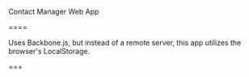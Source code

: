 Contact Manager Web App

====

Uses Backbone.js, but instead of a remote server, this app utilizes the browser's LocalStorage.

===
